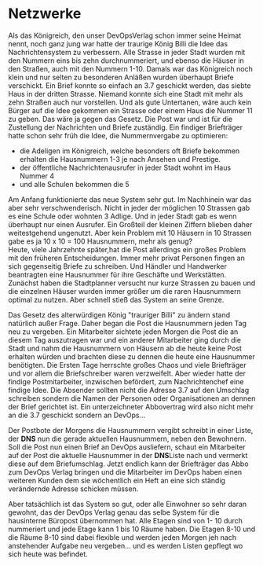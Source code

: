 # Netzwerke

Als das Königreich, den unser DevOpsVerlag schon immer seine Heimat nennt, noch
ganz jung war hatte der traurige König Billi die Idee das Nachrichtensystem zu
verbessern. Alle Strasse in jeder Stadt wurden mit den Nummern eins bis zehn
durchnummeriert, und ebenso die Häuser in den Straßen, auch mit den Nummern 1-10.
Damals war das Königreich noch klein und nur selten zu besonderen Anläßen wurden
überhaupt Briefe verschickt. Ein Brief konnte so einfach an 3.7 geschickt werden,
das siebte Haus in der dritten Strasse.
Niemand konnte sich eine Stadt mit mehr als zehn Straßen auch nur vorstellen. Und
als gute Untertanen, wäre auch kein Bürger auf die Idee gekommen ein Strasse oder
einem Haus die Nummer 11 zu geben. Das wäre ja gegen das Gesetz.
Die Post war und ist für die Zustellung der Nachrichten und Briefe zuständig. Ein
findiger Briefträger hatte schon sehr früh die Idee, die Nummernvergabe zu optimieren:

- die Adeligen im Königreich, welche besonders oft Briefe bekommen erhalten
      die Hausnummern 1-3 je nach Ansehen und Prestige.
- der öffentliche Nachrichtenausrufer in jeder Stadt wohnt im Haus Nummer 4
- und alle Schulen bekommen die 5

Am Anfang funktionierte das neue System sehr gut. Im Nachhinein war das aber sehr
verschwenderisch. Nicht in jeder der möglichen 10 Strassen gab es eine Schule oder
wohnten 3 Adlige. Und in jeder Stadt gab es wenn überhaupt nur einen Ausrufer.
Ein Großteil der kleinen Ziffern blieben daher weitestgehend ungenutzt.
Aber kein Problem mit 10 Häusern in 10 Strassen gabe es ja 10 x 10 = 100 Hausnummern,
mehr als genug?  
Heute, viele Jahrzehnte später,hat die Post allerdings ein großes Problem mit den
früheren Entscheidungen. Immer mehr privat Personen fingen an sich gegenseitig Briefe
zu schreiben. Und Händler und Handwerker beantragten eine Hausnummer für ihre Geschäfte
und Werkstätten. Zunächst haben die Stadtplanner versucht nur kurze Strassen
zu bauen und die einzelnen Häuser wurden immer größer um die raren Hausnummern optimal
zu nutzen. Aber schnell stieß das System an seine Grenze.
  
Das Gesetz des alterwürdigen König "trauriger Billi" zu ändern stand natürlich außer Frage.
Daher began die Post die Hausnummern jeden Tag neu zu vergeben. Ein Mitarbeiter sichtete
jeden Morgen die Post die an diesem Tag auszutragen war und ein anderer Mitarbeiter ging
durch die Stadt und nahm die Hausnummern von Häusern ab die heute keine Post erhalten
würden und brachten diese zu dennen die heute eine Hausnummer benötigten.
Die Ersten Tage herrschte großes Chaos und viele Briefträger und vor allem die Briefschreiber
waren verzweifelt. Aber wieder hatte der findige Postmitarbeiter, inzwischen befördert, zum
Nachrichtenchef eine findige Idee. Die Absender sollten nicht die Adresse 3.7 auf den Umschlag
schreiben sondern die Namen der Personen oder Organisationen an dennen der Brief gerichtet ist.
Ein unterzeichneter Abbovertrag wird also nicht mehr an die 3.7 geschickt sondern an DevOps...

Der Postbote der Morgens die Hausnummern vergibt schreibt in einer Liste, der **DNS** nun die
gerade aktuellen Hausnummern, neben den Bewohnern. Soll die Post nun einen Brief an DevOps
ausliefern, schaut ein Mitarbeiter auf der Post die aktuelle Hausnummer in der **DNS**Liste
nach und vermerkt diese auf dem Briefumschlag. Jetzt endlich kann der Briefträger das Abbo
zum DevOps Verlag bringen und die Mitarbeiter im DevOps haben einen weiteren Kunden dem sie
wöchentlich ein Heft an eine sich ständig verändernde Adresse schicken müssen.

Aber tatsächlich ist das System so gut, oder alle Einwohner so sehr daran gewohnt, das der
DevOps Verlag genau das selbe System für die hausinterne Büropost übernommen hat. Alle
Etagen sind von 1- 10 durch nummeriert und jede Etage kann 1 bis 10 Räume haben.
Die Etagen 8-10 und die Räume 8-10 sind dabei flexible und werden jeden Morgen jeh nach
anstehender Aufgabe neu vergeben... und es werden Listen gepflegt wo sich heute was befindet.